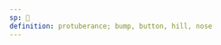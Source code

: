 ```yaml
---
sp: 󱥀
definition: protuberance; bump, button, hill, nose
---
```

<!-- nena is bumps. things that stick out of something. nenas can be sharp or rounded. -->